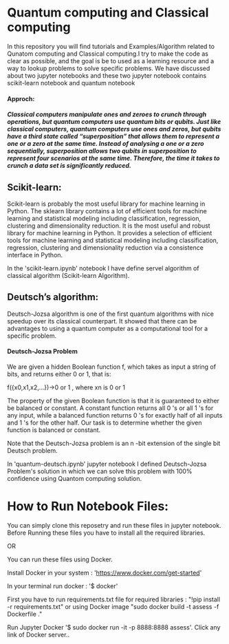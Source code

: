 # Quantum computing and Classical computing 
In this repository you will find tutorials and Examples/Algorithm related to Qunatom computing and Classical computing.I try to make the code as clear as possible, and the goal is be to used as a learning resource and a way to lookup problems to solve specific problems. We have discussed about two jupyter notebooks and these two jupyter notebook contains scikit-learn notebook and quantum notebook

#### Approch:
##### Classical computers manipulate ones and zeroes to crunch through operations, but quantum computers use quantum bits or qubits. Just like classical computers, quantum computers use ones and zeros, but qubits have a third state called “superposition” that allows them to represent a one or a zero at the same time. Instead of analysing a one or a zero sequentially, superposition allows two qubits in superposition to represent four scenarios at the same time. Therefore, the time it takes to crunch a data set is significantly reduced.

## Scikit-learn:
Scikit-learn is probably the most useful library for machine learning in Python. The sklearn library contains a lot of efficient tools for machine learning and statistical modeling including classification, regression, clustering and dimensionality reduction. It is the most useful and robust library for machine learning in Python. It provides a selection of efficient tools for machine learning and statistical modeling including classification, regression, clustering and dimensionality reduction via a consistence interface in Python.

In the 'scikit-learn.ipynb' notebook I have define servel algorithm of classical algorithm (Scikit-learn Algorithm).

## Deutsch’s algorithm:
Deutsch-Jozsa algorithm is one of the first quantum algorithms with nice speedup over its classical counterpart. It showed that there can be advantages to using a quantum computer as a computational tool for a specific problem.

#### Deutsch-Jozsa Problem 
We are given a hidden Boolean function f, which takes as input a string of bits, and returns either 0 or 1, that is:

f({x0,x1,x2,...})→0 or 1 , where xn is 0 or 1
 
The property of the given Boolean function is that it is guaranteed to either be balanced or constant. A constant function returns all 0 's or all  1 's for any input, while a balanced function returns 0 's for exactly half of all inputs and 1 's for the other half. Our task is to determine whether the given function is balanced or constant.

Note that the Deutsch-Jozsa problem is an n -bit extension of the single bit Deutsch problem.

In 'quantum-deutsch.ipynb' jupyter notebook I defined Deutsch-Jozsa Problem's solution in which we can solve this problem with 100% confidence using Quantom computing solution.

# How to Run Notebook Files:
You can simply clone this reposetry and run these files in jupyter notebook. Before Running these files you have to install all the required libraries.

OR

You can run these files using Docker.

Install Docker in your system : 'https://www.docker.com/get-started'

In your terminal run docker : '$ docker'

First you have to run requirements.txt file for required libraries :
"!pip install -r requirements.txt" or using Docker image "sudo docker build -t assess -f Dockerfile ."

Run Jupyter Docker '$ sudo docker run -it -p 8888:8888 assess'. Click any link of Docker server..
